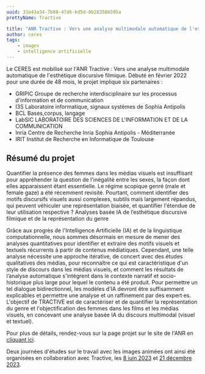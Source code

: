 ```yaml
---
uuid: 33a43a34-7b88-47d6-bd5d-0b283586595a
prettyName: Tractive

title: "ANR Tractive : Vers une analyse multimodale automatique de l'esthétique discursive filmique"
author: ceres
tags:
    - images
    - intelligence artificielle
---
```


Le CERES est mobilisé sur l'ANR Tractive : Vers une analyse multimodale automatique de l'esthétique discursive filmique. Débuté en février 2022 pour une durée de 48 mois, le projet implique six partenaires :

- GRIPIC Groupe de recherche interdisciplinaire sur les processus d'information et de communication
- I3S Laboratoire informatique, signaux systèmes de Sophia Antipolis
- BCL Bases,corpus, langage
- LabSIC LABORATOIRE DES SCIENCES DE L'INFORMATION ET DE LA COMMUNICATION
- Inria Centre de Recherche Inria Sophia Antipolis - Méditerranée
- IRIT Institut de Recherche en Informatique de Toulouse

## Résumé du projet
Quantifier la présence des femmes dans les médias visuels est insuffisant pour appréhender la question de l'inégalité entre les sexes, la façon dont elles apparaissent étant essentielle. Le régime scopique genré (male et female gaze) a été récemment revisité. Pourtant, comment identifier des motifs discursifs visuels aussi complexes, subtils mais largement répandus, qui peuvent véhiculer une représentation biaisée, et quantifier l'étendue de leur utilisation respective ?
Analyses basée IA de l’esthétique discursive filmique et de la représentation du genre

Grâce aux progrès de l'Intelligence Artificielle (IA) et de la linguistique computationnelle, nous sommes désormais en mesure de mener des analyses quantitatives pour identifier et extraire des motifs visuels et textuels récurrents à partir de contenus médiatiques. Cependant, une telle analyse nécessite une approche itérative, de concert avec des études qualitatives des médias, pour reconnaître ce qui est caractéristique d'un style de discours dans les médias visuels, et comment les résultats de l’analyse automatique s'intègrent dans le contexte narratif et socio-historique plus large pour lequel le contenu a été produit. Pour permettre un tel dialogue bidirectionnel, les modèles d'IA devront être suffisamment explicables et permettre une analyse et un raffinement par des expert·es. L'objectif de TRACTIVE est de caractériser et de quantifier la représentation du genre et l'objectification des femmes dans les films et les médias visuels, en concevant une analyse basée IA du discours multimodal (visuel et textuel).

Pour plus de détails, rendez-vous sur la page projet sur le site de l'ANR en [cliquant ici](https://anr.fr/Projet-ANR-21-CE38-0012).

Deux journées d'études sur le travail avec les images animées ont ainsi été organisées en collaboration avec Tractive, les [8 juin 2023](https://ceres.sorbonne-universite.fr/cacfb2b0-7ed8-4566-8a79-3e1ecbde0030/) et [21 décembre 2023](https://ceres.sorbonne-universite.fr/c8487d40-b95a-474a-9f4e-c3723bc06255/).
